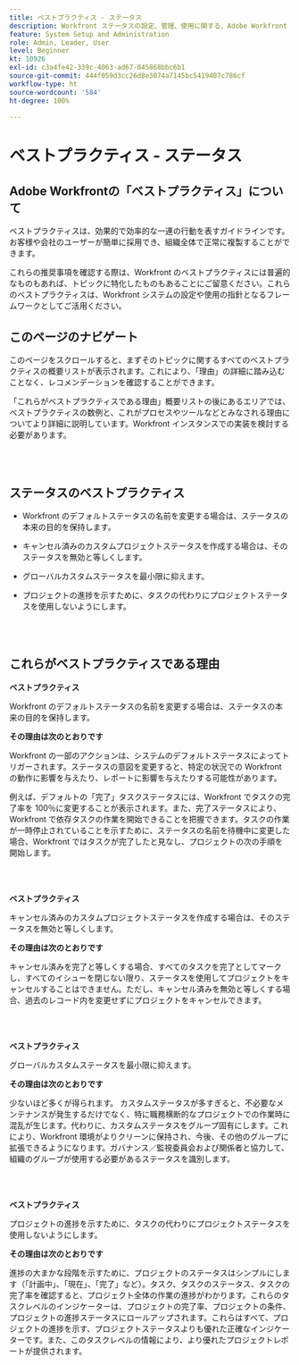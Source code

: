 ```yaml
---
title: ベストプラクティス - ステータス
description: Workfront ステータスの設定、管理、使用に関する、Adobe Workfront のエキスパートによるベストプラクティスの推奨事項について説明します。
feature: System Setup and Administration
role: Admin, Leader, User
level: Beginner
kt: 10926
exl-id: c3a4fe42-339c-4063-ad67-045868bbc6b1
source-git-commit: 444f059d3cc26d8e3074a7145bc5419407c786cf
workflow-type: ht
source-wordcount: '584'
ht-degree: 100%

---
```


# ベストプラクティス - ステータス

## Adobe Workfrontの「ベストプラクティス」について

ベストプラクティスは、効果的で効率的な一連の行動を表すガイドラインです。お客様や会社のユーザーが簡単に採用でき、組織全体で正常に複製することができます。

これらの推奨事項を確認する際は、Workfront のベストプラクティスには普遍的なものもあれば、トピックに特化したものもあることにご留意ください。これらのベストプラクティスは、Workfront システムの設定や使用の指針となるフレームワークとしてご活用ください。

## このページのナビゲート

このページをスクロールすると、まずそのトピックに関するすべてのベストプラクティスの概要リストが表示されます。これにより、「理由」の詳細に踏み込むことなく、レコメンデーションを確認することができます。

「これらがベストプラクティスである理由」概要リストの後にあるエリアでは、ベストプラクティスの数例と、これがプロセスやツールなどとみなされる理由についてより詳細に説明しています。Workfront インスタンスでの実装を検討する必要があります。

</br>
</br>

## ステータスのベストプラクティス

* Workfront のデフォルトステータスの名前を変更する場合は、ステータスの本来の目的を保持します。

* キャンセル済みのカスタムプロジェクトステータスを作成する場合は、そのステータスを無効と等しくします。

* グローバルカスタムステータスを最小限に抑えます。

* プロジェクトの進捗を示すために、タスクの代わりにプロジェクトステータスを使用しないようにします。


</br>
</br>



## これらがベストプラクティスである理由

**ベストプラクティス**

Workfront のデフォルトステータスの名前を変更する場合は、ステータスの本来の目的を保持します。



**その理由は次のとおりです**

Workfront の一部のアクションは、システムのデフォルトステータスによってトリガーされます。ステータスの意図を変更すると、特定の状況での Workfront の動作に影響を与えたり、レポートに影響を与えたりする可能性があります。



例えば、デフォルトの「完了」タスクステータスには、Workfront でタスクの完了率を 100％に変更することが表示されます。また、完了ステータスにより、Workfront で依存タスクの作業を開始できることを把握できます。タスクの作業が一時停止されていることを示すために、ステータスの名前を待機中に変更した場合、Workfront ではタスクが完了したと見なし、プロジェクトの次の手順を開始します。

</br>
</br>



**ベストプラクティス**

キャンセル済みのカスタムプロジェクトステータスを作成する場合は、そのステータスを無効と等しくします。



**その理由は次のとおりです**

キャンセル済みを完了と等しくする場合、すべてのタスクを完了としてマークし、すべてのイシューを閉じない限り、ステータスを使用してプロジェクトをキャンセルすることはできません。ただし、キャンセル済みを無効と等しくする場合、過去のレコード内を変更せずにプロジェクトをキャンセルできます。


</br>
</br>

**ベストプラクティス**

グローバルカスタムステータスを最小限に抑えます。



**その理由は次のとおりです**

少ないほど多くが得られます。 カスタムステータスが多すぎると、不必要なメンテナンスが発生するだけでなく、特に職務横断的なプロジェクトでの作業時に混乱が生じます。代わりに、カスタムステータスをグループ固有にします。これにより、Workfront 環境がよりクリーンに保持され、今後、その他のグループに拡張できるようになります。ガバナンス／監視委員会および関係者と協力して、組織のグループが使用する必要があるステータスを識別します。


</br>
</br>

**ベストプラクティス**

プロジェクトの進捗を示すために、タスクの代わりにプロジェクトステータスを使用しないようにします。



**その理由は次のとおりです**

進捗の大まかな段階を示すために、プロジェクトのステータスはシンプルにします（「計画中」、「現在」、「完了」など）。タスク、タスクのステータス、タスクの完了率を確認すると、プロジェクト全体の作業の進捗がわかります。これらのタスクレベルのインジケーターは、プロジェクトの完了率、プロジェクトの条件、プロジェクトの進捗ステータスにロールアップされます。これらはすべて、プロジェクトの進捗を示す、プロジェクトステータスよりも優れた正確なインジケーターです。また、このタスクレベルの情報により、より優れたプロジェクトレポートが提供されます。
